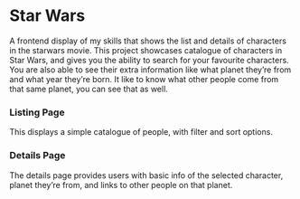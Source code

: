 # Star Wars
A frontend display of my skills that shows the list and details of characters in the starwars movie.
This project showcases catalogue of characters in Star Wars, and gives you the ability to search for your favourite characters. You are also able to see their extra information like what planet they’re from and what year they’re born. It like to know what other people come from that same planet, you can see that as well.

### Listing Page
This displays a simple catalogue of people, with filter and sort options.

### Details Page
The details page provides users with basic info of the selected character, planet they’re from, and links to other people on that planet.
